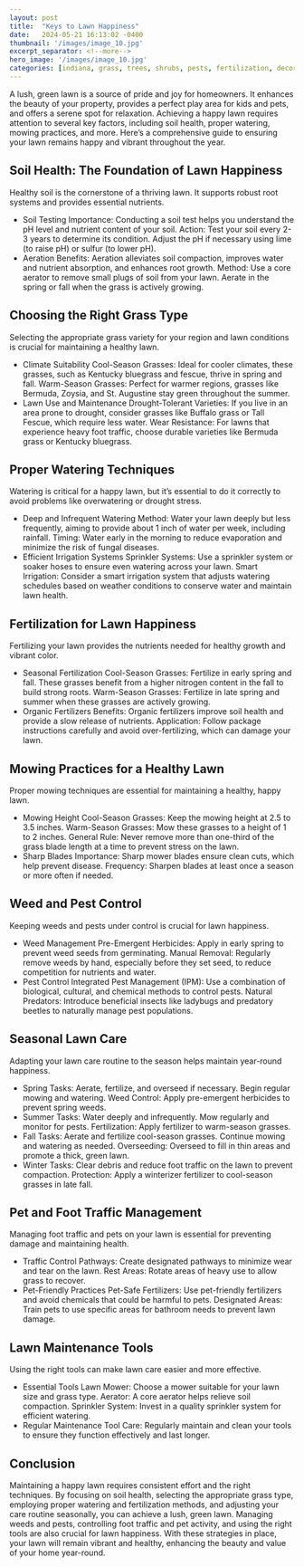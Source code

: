```yaml
---
layout: post
title:  "Keys to Lawn Happiness"
date:   2024-05-21 16:13:02 -0400
thumbnail: '/images/image_10.jpg'
excerpt_separator: <!--more-->
hero_image: '/images/image_10.jpg'
categories: [indiana, grass, trees, shrubs, pests, fertilization, decoration, curb appeal, garden, flowers, recreation]
---
```

A lush, green lawn is a source of pride and joy for homeowners. <!--more-->It enhances the beauty of your property, provides a perfect play area for kids and pets, and offers a serene spot for relaxation. Achieving a happy lawn requires attention to several key factors, including soil health, proper watering, mowing practices, and more. Here’s a comprehensive guide to ensuring your lawn remains happy and vibrant throughout the year.

## Soil Health: The Foundation of Lawn Happiness
Healthy soil is the cornerstone of a thriving lawn. It supports robust root systems and provides essential nutrients.
* Soil Testing
Importance: Conducting a soil test helps you understand the pH level and nutrient content of your soil.
Action: Test your soil every 2-3 years to determine its condition. Adjust the pH if necessary using lime (to raise pH) or sulfur (to lower pH).
* Aeration
Benefits: Aeration alleviates soil compaction, improves water and nutrient absorption, and enhances root growth.
Method: Use a core aerator to remove small plugs of soil from your lawn. Aerate in the spring or fall when the grass is actively growing.

## Choosing the Right Grass Type
Selecting the appropriate grass variety for your region and lawn conditions is crucial for maintaining a healthy lawn.
* Climate Suitability
Cool-Season Grasses: Ideal for cooler climates, these grasses, such as Kentucky bluegrass and fescue, thrive in spring and fall.
Warm-Season Grasses: Perfect for warmer regions, grasses like Bermuda, Zoysia, and St. Augustine stay green throughout the summer.
* Lawn Use and Maintenance
Drought-Tolerant Varieties: If you live in an area prone to drought, consider grasses like Buffalo grass or Tall Fescue, which require less water.
Wear Resistance: For lawns that experience heavy foot traffic, choose durable varieties like Bermuda grass or Kentucky bluegrass.

## Proper Watering Techniques
Watering is critical for a happy lawn, but it’s essential to do it correctly to avoid problems like overwatering or drought stress.
* Deep and Infrequent Watering
Method: Water your lawn deeply but less frequently, aiming to provide about 1 inch of water per week, including rainfall.
Timing: Water early in the morning to reduce evaporation and minimize the risk of fungal diseases.
* Efficient Irrigation Systems
Sprinkler Systems: Use a sprinkler system or soaker hoses to ensure even watering across your lawn.
Smart Irrigation: Consider a smart irrigation system that adjusts watering schedules based on weather conditions to conserve water and maintain lawn health.

## Fertilization for Lawn Happiness
Fertilizing your lawn provides the nutrients needed for healthy growth and vibrant color.
* Seasonal Fertilization
Cool-Season Grasses: Fertilize in early spring and fall. These grasses benefit from a higher nitrogen content in the fall to build strong roots.
Warm-Season Grasses: Fertilize in late spring and summer when these grasses are actively growing.
* Organic Fertilizers
Benefits: Organic fertilizers improve soil health and provide a slow release of nutrients.
Application: Follow package instructions carefully and avoid over-fertilizing, which can damage your lawn.

## Mowing Practices for a Healthy Lawn
Proper mowing techniques are essential for maintaining a healthy, happy lawn.
* Mowing Height
Cool-Season Grasses: Keep the mowing height at 2.5 to 3.5 inches.
Warm-Season Grasses: Mow these grasses to a height of 1 to 2 inches.
General Rule: Never remove more than one-third of the grass blade length at a time to prevent stress on the lawn.
* Sharp Blades
Importance: Sharp mower blades ensure clean cuts, which help prevent disease.
Frequency: Sharpen blades at least once a season or more often if needed.

## Weed and Pest Control
Keeping weeds and pests under control is crucial for lawn happiness.
* Weed Management
Pre-Emergent Herbicides: Apply in early spring to prevent weed seeds from germinating.
Manual Removal: Regularly remove weeds by hand, especially before they set seed, to reduce competition for nutrients and water.
* Pest Control
Integrated Pest Management (IPM): Use a combination of biological, cultural, and chemical methods to control pests.
Natural Predators: Introduce beneficial insects like ladybugs and predatory beetles to naturally manage pest populations.

## Seasonal Lawn Care
Adapting your lawn care routine to the season helps maintain year-round happiness.
* Spring
Tasks: Aerate, fertilize, and overseed if necessary. Begin regular mowing and watering.
Weed Control: Apply pre-emergent herbicides to prevent spring weeds.
* Summer
Tasks: Water deeply and infrequently. Mow regularly and monitor for pests.
Fertilization: Apply fertilizer to warm-season grasses.
* Fall
Tasks: Aerate and fertilize cool-season grasses. Continue mowing and watering as needed.
Overseeding: Overseed to fill in thin areas and promote a thick, green lawn.
* Winter
Tasks: Clear debris and reduce foot traffic on the lawn to prevent compaction.
Protection: Apply a winterizer fertilizer to cool-season grasses in late fall.

## Pet and Foot Traffic Management
Managing foot traffic and pets on your lawn is essential for preventing damage and maintaining health.
* Traffic Control
Pathways: Create designated pathways to minimize wear and tear on the lawn.
Rest Areas: Rotate areas of heavy use to allow grass to recover.
* Pet-Friendly Practices
Pet-Safe Fertilizers: Use pet-friendly fertilizers and avoid chemicals that could be harmful to pets.
Designated Areas: Train pets to use specific areas for bathroom needs to prevent lawn damage.

## Lawn Maintenance Tools
Using the right tools can make lawn care easier and more effective.
* Essential Tools
Lawn Mower: Choose a mower suitable for your lawn size and grass type.
Aerator: A core aerator helps relieve soil compaction.
Sprinkler System: Invest in a quality sprinkler system for efficient watering.
* Regular Maintenance
Tool Care: Regularly maintain and clean your tools to ensure they function effectively and last longer.

## Conclusion
Maintaining a happy lawn requires consistent effort and the right techniques. By focusing on soil health, selecting the appropriate grass type, employing proper watering and fertilization methods, and adjusting your care routine seasonally, you can achieve a lush, green lawn. Managing weeds and pests, controlling foot traffic and pet activity, and using the right tools are also crucial for lawn happiness. With these strategies in place, your lawn will remain vibrant and healthy, enhancing the beauty and value of your home year-round.
